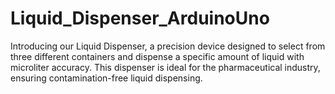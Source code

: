 # Liquid_Dispenser_ArduinoUno
Introducing our Liquid Dispenser, a precision device designed to select from three different containers and dispense a specific amount of liquid with microliter accuracy. This dispenser is ideal for the pharmaceutical industry, ensuring contamination-free liquid dispensing.

